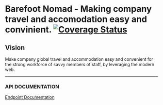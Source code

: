 Barefoot Nomad - Making company travel and accomodation easy and convinient.
[![Coverage Status](https://coveralls.io/repos/github/andela/firestar-backend/badge.svg?branch=stage)](https://coveralls.io/github/andela/firestar-backend?branch=stage)
=======

## Vision
Make company global travel and accommodation easy and convenient for the strong workforce of savvy members of staff, by leveraging the modern web.

---
### API DOCUMENTATION
 [Endpoint Documentation](http://localhost:3000/api-docs/)
